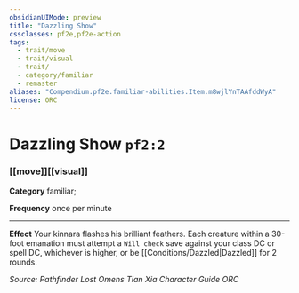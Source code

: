 ```yaml
---
obsidianUIMode: preview
title: "Dazzling Show"
cssclasses: pf2e,pf2e-action
tags:
  - trait/move
  - trait/visual
  - trait/
  - category/familiar
  - remaster
aliases: "Compendium.pf2e.familiar-abilities.Item.m8wjlYnTAAfddWyA"
license: ORC
---
```

# Dazzling Show `pf2:2`

### [[move]][[visual]]

**Category** familiar; 




**Frequency** once per minute

* * *

**Effect** Your kinnara flashes his brilliant feathers. Each creature within a 30-foot emanation must attempt a `Will check` save against your class DC or spell DC, whichever is higher, or be [[Conditions/Dazzled|Dazzled]] for 2 rounds.

*Source: Pathfinder Lost Omens Tian Xia Character Guide*
*ORC*